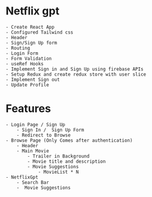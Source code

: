 # Netflix gpt

    - Create React App
    - Configured Tailwind css
    - Header
    - Sign/Sign Up form
    - Routing
    - Login Form
    - Form Validation
    - useRef Hooks
    - Implement Sign in and Sign Up using firebase APIs
    - Setup Redux and create redux store with user slice
    - Implement Sign out 
    - Update Profile



# Features
    - Login Page / Sign Up
        - Sign In /  Sign Up Form
        - Redirect to Browse
    - Browse Page (Only Comes after authentication)
        - Header
        - Main Movie
            - Trailer in Background
            - Movie title and description
            - Movie Suggestions
                - MovieList * N
    - NetflixGpt
        - Search Bar
        -  Movie Suggestions 